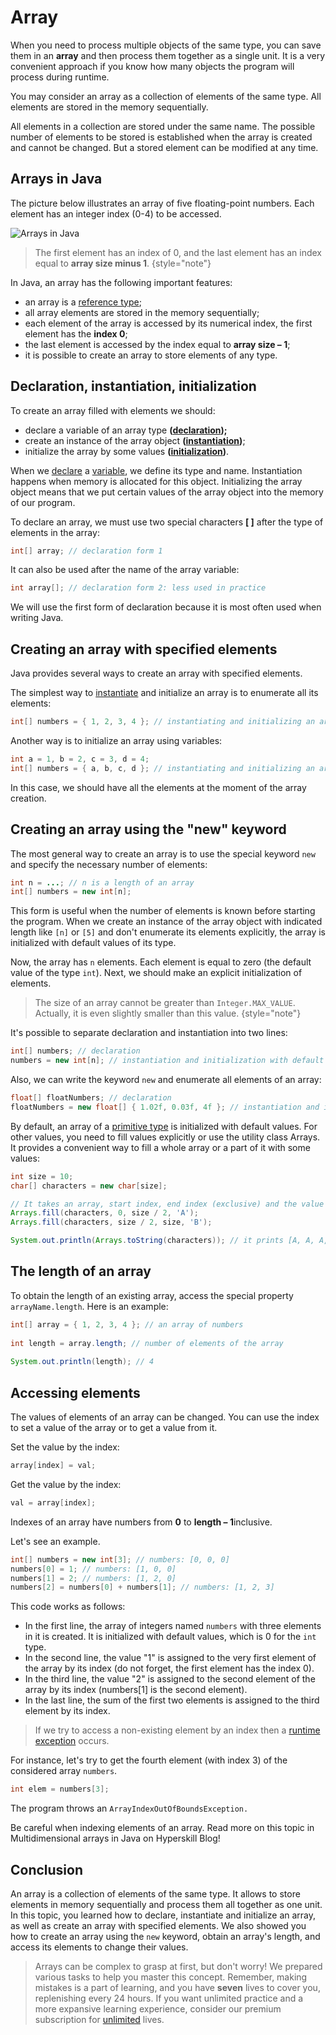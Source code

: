 # Array

When you need to process multiple objects of the same type, you can save them in an **array** and then process them together as a single unit. It is a very convenient approach if you know how many objects the program will process during runtime.

You may consider an array as a collection of elements of the same type. All elements are stored in the memory sequentially.

All elements in a collection are stored under the same name. The possible number of elements to be stored is established when the array is created and cannot be changed. But a stored element can be modified at any time.

## Arrays in Java

The picture below illustrates an array of five floating-point numbers. Each element has an integer index (0-4) to be accessed.

![Arrays in Java](https://ucarecdn.com/9e6fb36e-293b-4fce-99e5-430e520d0783/)





> The first element has an index of 0, and the last element has an index equal to **array size minus 1**.
> {style="note"}




In Java, an array has the following important features:

- an array is a [reference type](https://hyperskill.org/learn/step/3511);
- all array elements are stored in the memory sequentially;
- each element of the array is accessed by its numerical index, the first element has the **index 0**;
- the last element is accessed by the index equal to **array size – 1**;
- it is possible to create an array to store elements of any type.

## Declaration, instantiation, initialization

To create an array filled with elements we should:

- declare a variable of an array type **(****[declaration](https://hyperskill.org/learn/step/3511)****);**
- create an instance of the array object **(****[instantiation](https://hyperskill.org/learn/step/3511)****)**;
- initialize the array by some values **(****[initialization](https://hyperskill.org/learn/step/3511)****)**.

When we [declare](https://hyperskill.org/learn/step/3511) a [variable](https://hyperskill.org/learn/step/3511), we define its type and name. Instantiation happens when memory is allocated for this object. Initializing the array object means that we put certain values of the array object into the memory of our program.

To declare an array, we must use two special characters **[ ]** after the type of elements in the array:

```java
int[] array; // declaration form 1
```

It can also be used after the name of the array variable:

```java
int array[]; // declaration form 2: less used in practice
```

We will use the first form of declaration because it is most often used when writing Java.

## Creating an array with specified elements

Java provides several ways to create an array with specified elements.

The simplest way to [instantiate](https://hyperskill.org/learn/step/3511) and initialize an array is to enumerate all its elements:

```java
int[] numbers = { 1, 2, 3, 4 }; // instantiating and initializing an array of 1, 2, 3, 4
```

Another way is to initialize an array using variables:

```java
int a = 1, b = 2, c = 3, d = 4;
int[] numbers = { a, b, c, d }; // instantiating and initializing an array of 1, 2, 3, 4
```

In this case, we should have all the elements at the moment of the array creation.

## Creating an array using the "new" keyword

The most general way to create an array is to use the special keyword `new` and specify the necessary number of elements:

```java
int n = ...; // n is a length of an array
int[] numbers = new int[n];
```

This form is useful when the number of elements is known before starting the program. When we create an instance of the array object with indicated length like `[n]` or `[5]` and don't enumerate its elements explicitly, the array is initialized with default values of its type.

Now, the array has `n` elements. Each element is equal to zero (the default value of the type `int`). Next, we should make an explicit initialization of elements.





> The size of an array cannot be greater than `Integer.MAX_VALUE`. Actually, it is even slightly smaller than this value.
> {style="note"}




It's possible to separate declaration and instantiation into two lines:

```java
int[] numbers; // declaration
numbers = new int[n]; // instantiation and initialization with default values
```

Also, we can write the keyword `new` and enumerate all elements of an array:

```java
float[] floatNumbers; // declaration 
floatNumbers = new float[] { 1.02f, 0.03f, 4f }; // instantiation and initialization
```

By default, an array of a [primitive type](https://hyperskill.org/learn/step/3511) is initialized with default values. For other values, you need to fill values explicitly or use the utility class Arrays. It provides a convenient way to fill a whole array or a part of it with some values:

```java
int size = 10;
char[] characters = new char[size];

// It takes an array, start index, end index (exclusive) and the value for filling the array
Arrays.fill(characters, 0, size / 2, 'A'); 
Arrays.fill(characters, size / 2, size, 'B');

System.out.println(Arrays.toString(characters)); // it prints [A, A, A, A, A, B, B, B, B, B]
```

## The length of an array

To obtain the length of an existing array, access the special property `arrayName.length`. Here is an example:

```java
int[] array = { 1, 2, 3, 4 }; // an array of numbers
        
int length = array.length; // number of elements of the array
        
System.out.println(length); // 4
```

## Accessing elements

The values of elements of an array can be changed. You can use the index to set a value of the array or to get a value from it.

Set the value by the index:

```java
array[index] = val;
```

Get the value by the index:

```java
val = array[index];
```

Indexes of an array have numbers from **0** to **length – 1**inclusive.

Let's see an example.

```java
int[] numbers = new int[3]; // numbers: [0, 0, 0]
numbers[0] = 1; // numbers: [1, 0, 0]
numbers[1] = 2; // numbers: [1, 2, 0]
numbers[2] = numbers[0] + numbers[1]; // numbers: [1, 2, 3]
```

This code works as follows:

- In the first line, the array of integers named `numbers` with three elements in it is created. It is initialized with default values, which is 0 for the `int` type.
- In the second line, the value "1" is assigned to the very first element of the array by its index (do not forget, the first element has the index 0).
- In the third line, the value "2" is assigned to the second element of the array by its index (numbers[1] is the second element).
- In the last line, the sum of the first two elements is assigned to the third element by its index.





> If we try to access a non-existing element by an index then a [runtime exception](https://hyperskill.org/learn/step/3511) occurs.





For instance, let's try to get the fourth element (with index 3) of the considered array `numbers`.

```java
int elem = numbers[3];
```

The program throws an `ArrayIndexOutOfBoundsException.`

Be careful when indexing elements of an array. Read more on this topic in Multidimensional arrays in Java on Hyperskill Blog!

## Conclusion

An array is a collection of elements of the same type. It allows to store elements in memory sequentially and process them all together as one unit. In this topic, you learned how to declare, instantiate and initialize an array, as well as create an array with specified elements. We also showed you how to create an array using the `new` keyword, obtain an array's length, and access its elements to change their values.

> Arrays can be complex to grasp at first, but don't worry! We prepared various tasks to help you master this concept. Remember, making mistakes is a part of learning, and you have **seven** lives to cover you, replenishing every 24 hours. If you want unlimited practice and a more expansive learning experience, consider our premium subscription for [unlimited](https://hyperskill.org/pricing) lives.